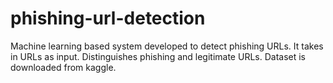 # phishing-url-detection
Machine learning based system developed to detect phishing URLs.
It takes in URLs as input.
Distinguishes phishing and legitimate URLs.
Dataset is downloaded from kaggle.
